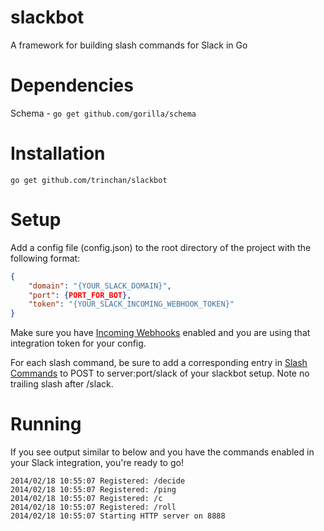 slackbot
===========

A framework for building slash commands for Slack in Go

Dependencies
============
Schema  - `go get github.com/gorilla/schema`

Installation
============
`go get github.com/trinchan/slackbot`

Setup
=====
Add a config file (config.json) to the root directory of the project with the following format:

```json
{
    "domain": "{YOUR_SLACK_DOMAIN}",
    "port": {PORT_FOR_BOT},
    "token": "{YOUR_SLACK_INCOMING_WEBHOOK_TOKEN}"
}
```

Make sure you have [Incoming Webhooks](https://my.slack.com/services/new/incoming-webhook) enabled and you are using that integration token for your config.

For each slash command, be sure to add a corresponding entry in [Slash Commands](https://my.slack.com/services/new/slash-commands) to POST to server:port/slack of your slackbot setup. Note no trailing slash after /slack. 

Running
=======
If you see output similar to below and you have the commands enabled in your Slack integration, you're ready to go!
```
2014/02/18 10:55:07 Registered: /decide
2014/02/18 10:55:07 Registered: /ping
2014/02/18 10:55:07 Registered: /c
2014/02/18 10:55:07 Registered: /roll
2014/02/18 10:55:07 Starting HTTP server on 8888
```
